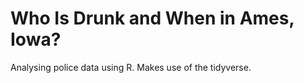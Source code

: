  # Who Is Drunk and When in Ames, Iowa?
 
 Analysing police data using R. Makes use of the tidyverse.
